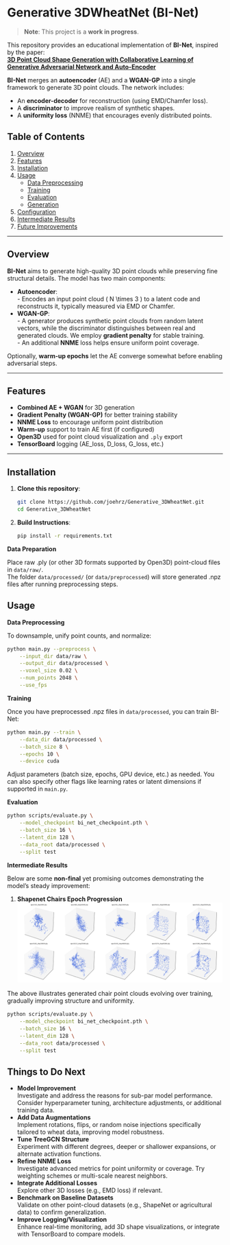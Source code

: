 # Generative 3DWheatNet (BI-Net)

> **Note**: This project is a **work in progress**.

This repository provides an educational implementation of **BI-Net**, inspired by the paper:  
[**3D Point Cloud Shape Generation with Collaborative Learning of Generative Adversarial Network and Auto-Encoder**](https://www.mdpi.com/2072-4292/16/10/1772)

**BI-Net** merges an **autoencoder** (AE) and a **WGAN-GP** into a single framework to generate 3D point clouds. The network includes:
- An **encoder-decoder** for reconstruction (using EMD/Chamfer loss).
- A **discriminator** to improve realism of synthetic shapes.
- A **uniformity loss** (NNME) that encourages evenly distributed points.

## Table of Contents
1. [Overview](#overview)
2. [Features](#features)
3. [Installation](#installation)
4. [Usage](#usage)
   - [Data Preprocessing](#data-preprocessing)
   - [Training](#training)
   - [Evaluation](#evaluation)
   - [Generation](#generation)
5. [Configuration](#configuration)
6. [Intermediate Results](#intermediate-results)
7. [Future Improvements](#future-improvements)

---

## Overview

**BI-Net** aims to generate high-quality 3D point clouds while preserving fine structural details. The model has two main components:

- **Autoencoder**:  
  \- Encodes an input point cloud \( N \times 3 \) to a latent code and reconstructs it, typically measured via EMD or Chamfer.  
- **WGAN-GP**:  
  \- A generator produces synthetic point clouds from random latent vectors, while the discriminator distinguishes between real and generated clouds. We employ **gradient penalty** for stable training.  
  \- An additional **NNME** loss helps ensure uniform point coverage.  

Optionally, **warm-up epochs** let the AE converge somewhat before enabling adversarial steps.

---

## Features

- **Combined AE + WGAN** for 3D generation
- **Gradient Penalty (WGAN-GP)** for better training stability
- **NNME Loss** to encourage uniform point distribution
- **Warm-up** support to train AE first (if configured)
- **Open3D** used for point cloud visualization and `.ply` export
- **TensorBoard** logging (AE_loss, D_loss, G_loss, etc.)

---

## Installation

1. **Clone this repository**:
   ```bash
   git clone https://github.com/joehrz/Generative_3DWheatNet.git
   cd Generative_3DWheatNet

2. **Build Instructions**:
   ```bash
   pip install -r requirements.txt
   ```

**Data Preparation**

Place raw .ply (or other 3D formats supported by Open3D) point-cloud files in `data/raw/`.  
The folder `data/processed/` (or `data/preprocessed`) will store generated .npz files after running preprocessing steps.

## Usage

**Data Preprocessing**

To downsample, unify point counts, and normalize:
```bash
python main.py --preprocess \
    --input_dir data/raw \
    --output_dir data/processed \
    --voxel_size 0.02 \
    --num_points 2048 \
    --use_fps
```

**Training**

Once you have preprocessed .npz files in `data/processed`, you can train BI-Net:
```bash
python main.py --train \
    --data_dir data/processed \
    --batch_size 8 \
    --epochs 10 \
    --device cuda
```
Adjust parameters (batch size, epochs, GPU device, etc.) as needed. You can also specify other flags like learning rates or latent dimensions if supported in `main.py`.

**Evaluation**
```bash
python scripts/evaluate.py \
    --model_checkpoint bi_net_checkpoint.pth \
    --batch_size 16 \
    --latent_dim 128 \
    --data_root data/processed \
    --split test
```

**Intermediate Results**

Below are some **non-final** yet promising outcomes demonstrating the model’s steady improvement:

1. **Shapenet Chairs Epoch Progression**  
   ![Shapenet Chairs Epoch Progression](docs/images/plantandnonplantsegmentation.png)

The above illustrates generated chair point clouds evolving over training, gradually improving structure and uniformity.

```bash
python scripts/evaluate.py \
    --model_checkpoint bi_net_checkpoint.pth \
    --batch_size 16 \
    --latent_dim 128 \
    --data_root data/processed \
    --split test
```

## Things to Do Next
- **Model Improvement**  
  Investigate and address the reasons for sub-par model performance. Consider hyperparameter tuning, architecture adjustments, or additional training data.
- **Add Data Augmentations**  
  Implement rotations, flips, or random noise injections specifically tailored to wheat data, improving model robustness.
- **Tune TreeGCN Structure**  
  Experiment with different degrees, deeper or shallower expansions, or alternate activation functions.
- **Refine NNME Loss**  
  Investigate advanced metrics for point uniformity or coverage. Try weighting schemes or multi-scale nearest neighbors.
- **Integrate Additional Losses**  
  Explore other 3D losses (e.g., EMD loss) if relevant.
- **Benchmark on Baseline Datasets**  
  Validate on other point-cloud datasets (e.g., ShapeNet or agricultural data) to confirm generalization.
- **Improve Logging/Visualization**  
  Enhance real-time monitoring, add 3D shape visualizations, or integrate with TensorBoard to compare models.
